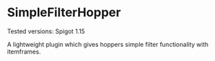 # SimpleFilterHopper
Tested versions: Spigot 1.15

A lightweight plugin which gives hoppers simple filter functionality with itemframes.
